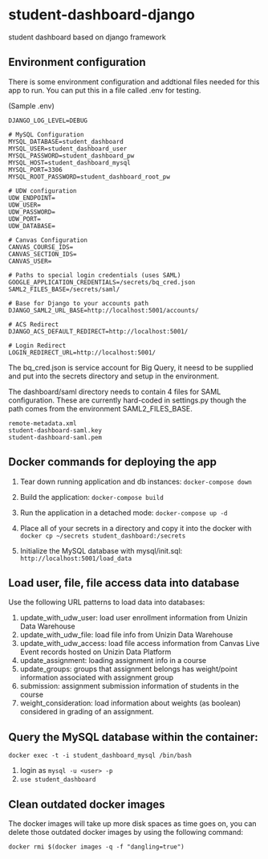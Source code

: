 # student-dashboard-django
student dashboard based on django framework
## Environment configuration
There is some environment configuration and addtional files needed for this app to run. You can put this in a file called .env for testing. 

(Sample .env)
```
DJANGO_LOG_LEVEL=DEBUG

# MySQL Configuration
MYSQL_DATABASE=student_dashboard
MYSQL_USER=student_dashboard_user
MYSQL_PASSWORD=student_dashboard_pw
MYSQL_HOST=student_dashboard_mysql
MYSQL_PORT=3306
MYSQL_ROOT_PASSWORD=student_dashboard_root_pw

# UDW configuration
UDW_ENDPOINT=
UDW_USER=
UDW_PASSWORD=
UDW_PORT=
UDW_DATABASE=

# Canvas Configuration
CANVAS_COURSE_IDS=
CANVAS_SECTION_IDS=
CANVAS_USER=

# Paths to special login credentials (uses SAML)
GOOGLE_APPLICATION_CREDENTIALS=/secrets/bq_cred.json
SAML2_FILES_BASE=/secrets/saml/

# Base for Django to your accounts path
DJANGO_SAML2_URL_BASE=http://localhost:5001/accounts/

# ACS Redirect
DJANGO_ACS_DEFAULT_REDIRECT=http://localhost:5001/

# Login Redirect
LOGIN_REDIRECT_URL=http://localhost:5001/
```

The bq_cred.json is service account for Big Query, it neesd to be supplied and put into the secrets directory and setup in the environment.

The dashboard/saml directory needs to contain 4 files for SAML configuration. These are currently hard-coded in settings.py though the path comes from the environment SAML2_FILES_BASE.

	remote-metadata.xml 
	student-dashboard-saml.key
	student-dashboard-saml.pem


## Docker commands for deploying the app
1. Tear down running application and db instances:
`docker-compose down`
2. Build the application:
`docker-compose build`
3. Run the application in a detached mode: `docker-compose up -d`
4. Place all of your secrets in a directory and copy it into the docker with
`docker cp ~/secrets student_dashboard:/secrets`


4. Initialize the MySQL database with mysql/init.sql: `http://localhost:5001/load_data`

## Load user, file, file access data into database
Use the following URL patterns to load data into databases:
1. update_with_udw_user: load user enrollment information from Unizin Data Warehouse
2. update_with_udw_file: load file info from Unizin Data Warehouse
3. update_with_udw_access: load file access information from Canvas Live Event records hosted on Unizin Data Platform
4. update_assignment: loading assignment info in a course
5. update_groups: groups that assignment belongs has weight/point information associated with assignment group
6. submission: assignment submission information of students in the course
7. weight_consideration: load information about weights (as boolean) considered in grading of an assignment.

## Query the MySQL database within the container:
`docker exec -t -i student_dashboard_mysql /bin/bash`
1. login as `mysql -u <user> -p`
2. `use student_dashboard`

## Clean outdated docker images
The docker images will take up more disk spaces as time goes on, you can delete those outdated docker images by using the following command:

`docker rmi $(docker images -q -f "dangling=true")`
